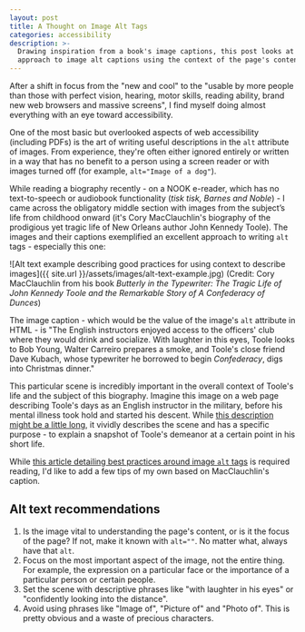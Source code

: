 ```yaml
---
layout: post
title: A Thought on Image Alt Tags
categories: accessibility
description: >-
  Drawing inspiration from a book's image captions, this post looks at an
  approach to image alt captions using the context of the page's content.
---
```

After a shift in focus from the "new and cool" to the "usable by more people than those with perfect vision, hearing, motor skills, reading ability, brand new web browsers and massive screens", I find myself doing almost everything with an eye toward accessibility.

One of the most basic but overlooked aspects of web accessibility (including PDFs) is the art of writing useful descriptions in the `alt` attribute of images. From experience, they're often either ignored entirely or written in a way that has no benefit to a person using a screen reader or with images turned off (for example, `alt="Image of a dog"`).

While reading a biography recently - on a NOOK e-reader, which has no text-to-speech or audiobook functionality (_tisk tisk, Barnes and Noble_) -  I came across the obligatory middle section with images from the subject’s life from childhood onward (it's Cory MacClauchlin's biography of the prodigious yet tragic life of New Orleans author John Kennedy Toole). The images and their captions exemplified an excellent approach to writing `alt` tags - especially this one:

!\[Alt text example describing good practices for using context to describe images]({{ site.url }}/assets/images/alt-text-example.jpg)
(Credit: Cory MacClauchlin from his book _Butterly in the Typewriter: The Tragic Life of John Kennedy Toole and the Remarkable Story of
A Confederacy of Dunces_)

The image caption - which would be the value of the image's `alt` attribute in HTML - is "The English instructors enjoyed access to the officers' club where they would drink and socialize. With laughter in this eyes, Toole looks to Bob Young, Walter Carreiro prepares a smoke, and Toole's close friend Dave Kubach, whose typewriter he borrowed to begin _Confederacy_, digs into Christmas dinner."

This particular scene is incredibly important in the overall context of Toole's life and the subject of this biography. Imagine this image on a web page describing Toole's days as an English instructor in the military, before his mental illness took hold and started his descent. While [this description might be a little long](https://www.washington.edu/accessit/print.html?ID=1257), it vividly describes the scene and has a specific purpose - to explain a snapshot of Toole's demeanor at a certain point in his short life.

While [this article detailing best practices around image `alt` tags](http://webaim.org/techniques/alttext/) is required reading, I'd like to add a few tips of my own based on MacClauchlin's caption.

## Alt text recommendations

1. Is the image vital to understanding the page's content, or is it the focus of the page? If not, make it known with `alt=""`. No matter what, always have that `alt`.
2. Focus on the most important aspect of the image, not the entire thing. For example, the expression on a particular face or the importance of a particular person or certain people.
3. Set the scene with descriptive phrases like "with laughter in his eyes" or "confidently looking into the distance".
4. Avoid using phrases like "Image of", "Picture of" and "Photo of". This is pretty obvious and a waste of precious characters.
